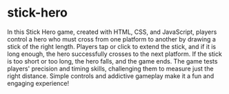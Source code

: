 # stick-hero
In this Stick Hero game, created with HTML, CSS, and JavaScript, players control a hero who must cross from one platform to another by drawing a stick of the right length. Players tap or click to extend the stick, and if it is long enough, the hero successfully crosses to the next platform. If the stick is too short or too long, the hero falls, and the game ends. The game tests players' precision and timing skills, challenging them to measure just the right distance. Simple controls and addictive gameplay make it a fun and engaging experience!
